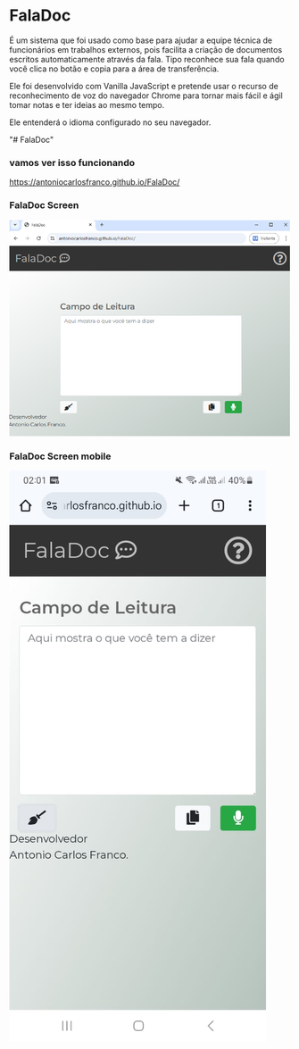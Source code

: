 # FalaDoc
É um sistema que foi usado como base para ajudar a equipe técnica de funcionários em trabalhos externos, pois facilita
a criação de documentos escritos automaticamente através da fala. Tipo reconhece sua fala quando você clica no botão e copia para a área de transferência.

Ele foi desenvolvido com Vanilla JavaScript e pretende usar o recurso de reconhecimento de voz do navegador Chrome para tornar mais fácil e ágil tomar notas e ter ideias ao mesmo tempo.

Ele entenderá o idioma configurado no seu navegador.

"# FalaDoc" 

### vamos ver isso funcionando

https://antoniocarlosfranco.github.io/FalaDoc/

### FalaDoc Screen
![FalaDoc Screen](https://raw.githubusercontent.com/antoniocarlosfranco/FalaDoc/master/screen_shots/1.png)

### FalaDoc Screen mobile
![FalaDoc Screen](https://raw.githubusercontent.com/antoniocarlosfranco/FalaDoc/master/screen_shots/2.mobile.jpg)
